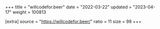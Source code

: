 +++
title = "willcodefor.beer"
date = "2022-03-22"
updated = "2023-04-17"
weight = 100813

[extra]
source = "https://willcodefor.beer/"
ratio = 11
size = 98
+++
